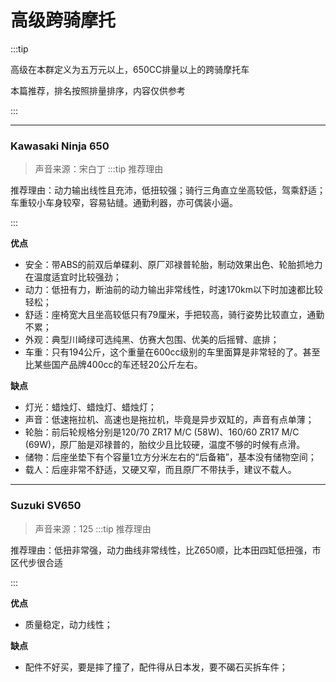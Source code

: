 # 高级跨骑摩托

:::tip

高级在本群定义为五万元以上，650CC排量以上的跨骑摩托车

本篇推荐，排名按照排量排序，内容仅供参考

:::

---
### Kawasaki Ninja 650

> 声音来源：宋白丁
:::tip 推荐理由

推荐理由：动力输出线性且充沛，低扭较强；骑行三角直立坐高较低，驾乘舒适；车重较小车身较窄，容易钻缝。通勤利器，亦可偶装小逼。

:::

**优点**

- 安全：带ABS的前双后单碟刹、原厂邓禄普轮胎，制动效果出色、轮胎抓地力在温度适宜时比较强劲；
- 动力：低扭有力，断油前的动力输出非常线性，时速170km以下时加速都比较轻松；
- 舒适：座椅宽大且坐高较低只有79厘米，手把较高，骑行姿势比较直立，通勤不累；
- 外观：典型川崎绿可选纯黑、仿赛大包围、优美的后摇臂、底排；
- 车重：只有194公斤，这个重量在600cc级别的车里面算是非常轻的了。甚至比某些国产品牌400cc的车还轻20公斤左右。

**缺点**
- 灯光：蜡烛灯、蜡烛灯、蜡烛灯；
- 声音：低速拖拉机、高速也是拖拉机，毕竟是异步双缸的，声音有点单薄；
- 轮胎：前后轮规格分别是120/70 ZR17 M/C (58W)、160/60 ZR17 M/C (69W)，原厂胎是邓禄普的，胎纹少且比较硬，温度不够的时候有点滑。
- 储物：后座坐垫下有个容量1立方分米左右的“后备箱”，基本没有储物空间；
- 载人：后座非常不舒适，又硬又窄，而且原厂不带扶手，建议不载人。

---
### Suzuki SV650

> 声音来源：125
:::tip 推荐理由

推荐理由：低扭非常强，动力曲线非常线性，比Z650顺，比本田四缸低扭强，市区代步很合适

:::

**优点**

- 质量稳定，动力线性；

**缺点**
- 配件不好买，要是摔了撞了，配件得从日本发，要不碣石买拆车件；

